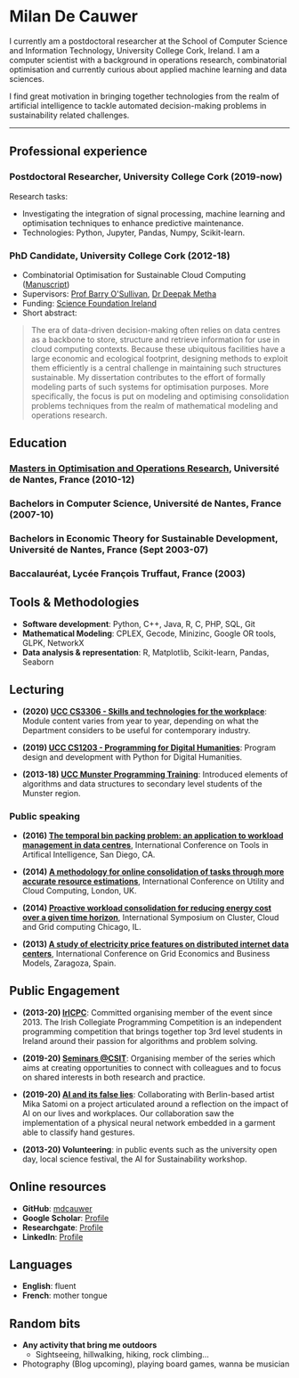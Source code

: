 # Milan De Cauwer

I currently am a postdoctoral researcher at the School of Computer Science and Information Technology,  University College Cork, Ireland. I am a computer scientist with a background in  operations research, combinatorial optimisation and currently curious about applied machine learning and data sciences.

I find great motivation in bringing together technologies from the realm of artificial intelligence to tackle automated decision-making problems in sustainability related challenges.

---

## Professional experience

### Postdoctoral Researcher, University College Cork (2019-now)

Research tasks: 
* Investigating the integration of signal processing, machine learning and optimisation techniques to enhance predictive maintenance.
* Technologies: Python, Jupyter, Pandas, Numpy, Scikit-learn.

### PhD Candidate, University College Cork (2012-18)
* Combinatorial Optimisation for Sustainable Cloud Computing ([Manuscript][thesis])
* Supervisors: [Prof Barry O'Sullivan][bos], [Dr Deepak Metha][dm]
* Funding: [Science Foundation Ireland][SFI]
* Short abstract:

> The era of data-driven decision-making often relies on data centres as a backbone to store, structure and retrieve information for use in cloud computing contexts. Because these ubiquitous facilities have a large economic and ecological footprint, designing methods to exploit them efficiently is a central challenge in maintaining such structures sustainable. My dissertation contributes to the effort of formally modeling parts of such systems for optimisation purposes. More specifically, the focus is put on modeling and optimising consolidation problems techniques from the realm of mathematical modeling and operations research.

## Education

### [Masters in Optimisation and Operations Research][ORO-Nantes], Université de Nantes, France (2010-12)

### Bachelors in Computer Science, Université de Nantes, France (2007-10)

### Bachelors in Economic Theory for Sustainable Development, Université de Nantes, France (Sept 2003-07)

### Baccalauréat, Lycée François Truffaut, France (2003)

## Tools & Methodologies

* **Software development**: Python, C++, Java, R, C, PHP, SQL, Git
* **Mathematical Modeling**: CPLEX, Gecode, Minizinc, Google OR tools, GLPK, NetworkX
* **Data analysis & representation**: R, Matplotlib, Scikit-learn, Pandas, Seaborn

## Lecturing

* **(2020) [UCC CS3306 - Skills and technologies for the workplace][teaching-CS3306]**:  Module content varies from year to year, depending on what the Department considers to be useful for contemporary industry.

* **(2019) [UCC CS1203 - Programming for Digital Humanities][teaching-CS1203]**: Program design and development with Python for Digital Humanities.

* **(2013-18) [UCC Munster Programming Training][teaching-mpt]**: Introduced elements of algorithms and data structures to secondary level students of the Munster region.

### Public speaking

* **(2016) [The temporal bin packing problem: an application to workload management in data centres][ICTAI2016]**, International Conference on Tools in Artifical Intelligence, San Diego, CA.

* **(2014) [A methodology for online consolidation of tasks through more accurate resource estimations][UCC2014]**, International Conference on Utility and Cloud Computing, London, UK.

* **(2014) [Proactive workload consolidation for reducing energy cost over a given time horizon][CCGRID2014]**, International Symposium on Cluster, Cloud and Grid computing Chicago, IL.

* **(2013) [A study of electricity price features on distributed internet data centers][GECON2013]**, International Conference on Grid Economics and Business Models, Zaragoza, Spain.

## Public Engagement

* **(2013-20) [IrlCPC][EPE-ICPC]**: Committed organising member of the event since 2013. The Irish Collegiate Programming Competition is an independent programming competition that brings together top 3rd level students in Ireland around their passion for algorithms and problem solving.

* **(2019-20) [Seminars @CSIT][EPE-CSSEMSERIES]**: Organising member of the series which aims at creating opportunities to connect with colleagues and to focus on shared interests in both research and practice.

* **(2019-20) [AI and its false lies][EPE-AIFL]**: Collaborating with Berlin-based artist Mika Satomi on a project articulated around a reflection on the impact of AI on our lives and workplaces. Our collaboration saw the implementation of a physical neural network embedded in a garment able to classify hand gestures.

* **(2013-20) Volunteering**: in public events such as the university open day, local science festival, the AI for Sustainability workshop.

## Online resources

* **GitHub**: [mdcauwer](profile-github)
* **Google Scholar**: [Profile][profile-google-scholar]
* **Researchgate**: [Profile][profile-research-gate]
* **LinkedIn**: [Profile][profile-linkedin]

## Languages

* **English**: fluent
* **French**: mother tongue

## Random bits

* **Any activity that bring me outdoors**
    * Sightseeing, hillwalking, hiking, rock climbing...
* Photography (Blog upcoming), playing board games, wanna be musician

[bos]: osullivan.ucc.ie
[dm]: http://research.ucc.ie/profiles/D005/dmehta
[sfi]: https://www.sfi.ie/

[confirm]: https://confirm.ie/
[insight]: https://www.insight-centre.org/
[thesis]: https://cora.ucc.ie/bitstream/handle/10468/6903/main.pdf

[profile-google-scholar]: https://scholar.google.com/citations?user=v7alCHcAAAAJ&hl=en&oi=ao
[profile-research-gate]: https://www.researchgate.net/profile/Milan_De_Cauwer
[profile-linkedin]: https://www.linkedin.com/in/milan-de-cauwer/
[profile-github]: https://github.com/mdcauwer
[profile-dblp]: https://dblp.org/pers/c/Cauwer:Milan_De.html

[teaching-CS1203]: https://www.ucc.ie/admin/registrar/modules/?mod=cs1203
[teaching-CS3306]: https://www.ucc.ie/admin/registrar/modules/?mod=cs3306
[teaching-mpt]: http://multimedia.ucc.ie/Public/training/

[EPE-ICPC]: https://acm.ucc.ie/
[EPE-CSSEMSERIES]: http://www.cs.ucc.ie/seminars/
[EPE-AIFL]: https://www.kobakant.at/false-lies/

[ICTAI2016]: https://dblp.org/db/conf/ictai/ictai2016
[UCC2014]: https://dl.acm.org/doi/proceedings/10.5555/2759989
[CCGRID2014]: https://dblp.org/db/conf/ccgrid/ccgrid2014
[GECON2013]: http://2013.gecon-conference.org/

[ORO-Nantes]: http://oro.univ-nantes.fr/oro/welcome?set_language=en
